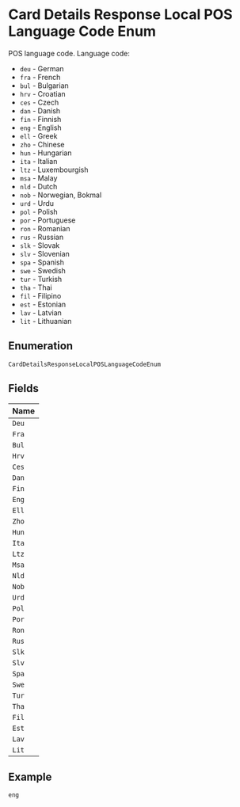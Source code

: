 
# Card Details Response Local POS Language Code Enum

POS language code. Language code:

* `deu` - German
* `fra` - French
* `bul` - Bulgarian
* `hrv` - Croatian
* `ces` - Czech
* `dan` - Danish
* `fin` - Finnish
* `eng` - English
* `ell` - Greek
* `zho` - Chinese
* `hun` - Hungarian
* `ita` - Italian
* `ltz` - Luxembourgish
* `msa` - Malay
* `nld` - Dutch
* `nob` - Norwegian, Bokmal
* `urd` - Urdu
* `pol` - Polish
* `por` - Portuguese
* `ron` - Romanian
* `rus` - Russian
* `slk` - Slovak
* `slv` - Slovenian
* `spa` - Spanish
* `swe` - Swedish
* `tur` - Turkish
* `tha` - Thai
* `fil` - Filipino
* `est` - Estonian
* `lav` - Latvian
* `lit` - Lithuanian

## Enumeration

`CardDetailsResponseLocalPOSLanguageCodeEnum`

## Fields

| Name |
|  --- |
| `Deu` |
| `Fra` |
| `Bul` |
| `Hrv` |
| `Ces` |
| `Dan` |
| `Fin` |
| `Eng` |
| `Ell` |
| `Zho` |
| `Hun` |
| `Ita` |
| `Ltz` |
| `Msa` |
| `Nld` |
| `Nob` |
| `Urd` |
| `Pol` |
| `Por` |
| `Ron` |
| `Rus` |
| `Slk` |
| `Slv` |
| `Spa` |
| `Swe` |
| `Tur` |
| `Tha` |
| `Fil` |
| `Est` |
| `Lav` |
| `Lit` |

## Example

```
eng
```


